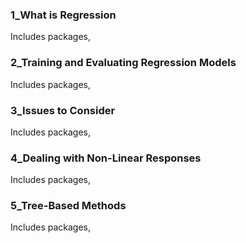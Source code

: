 ### 1_What is Regression
Includes  packages, 

### 2_Training and Evaluating Regression Models
Includes  packages, 

### 3_Issues to Consider
Includes  packages, 

### 4_Dealing with Non-Linear Responses
Includes  packages, 

### 5_Tree-Based Methods
Includes  packages, 